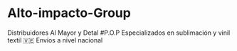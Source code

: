 # Alto-impacto-Group
Distribuidores Al Mayor y Detal #P.O.P Especializados en sublimación y vinil textil 🇻🇪 Envíos a nivel nacional
